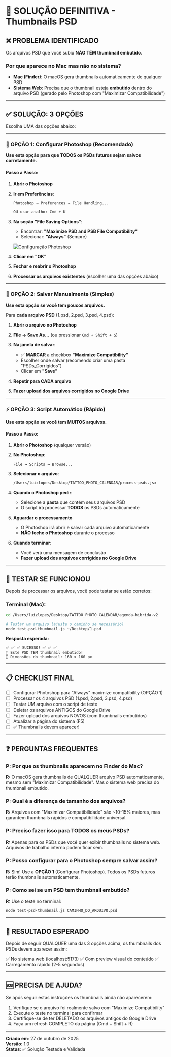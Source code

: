 # 🔧 SOLUÇÃO DEFINITIVA - Thumbnails PSD

## ❌ **PROBLEMA IDENTIFICADO**

Os arquivos PSD que você subiu **NÃO TÊM thumbnail embutido**.

### Por que aparece no Mac mas não no sistema?

- **Mac (Finder)**: O macOS gera thumbnails automaticamente de qualquer PSD
- **Sistema Web**: Precisa que o thumbnail esteja **embutido** dentro do arquivo PSD (gerado pelo Photoshop com "Maximizar Compatibilidade")

---

## ✅ **SOLUÇÃO: 3 OPÇÕES**

Escolha UMA das opções abaixo:

---

### 🎯 **OPÇÃO 1: Configurar Photoshop (Recomendado)**

**Use esta opção para que TODOS os PSDs futuros sejam salvos corretamente.**

#### Passo a Passo:

1. **Abrir o Photoshop**

2. **Ir em Preferências**:
   ```
   Photoshop → Preferences → File Handling...
   
   OU usar atalho: Cmd + K
   ```

3. **Na seção "File Saving Options"**:
   - Encontrar: **"Maximize PSD and PSB File Compatibility"**
   - Selecionar: **"Always"** (Sempre)
   
   ![Configuração Photoshop](https://helpx.adobe.com/content/dam/help/en/photoshop/using/file-formats/_jcr_content/main-pars/image_0/Photoshop_file_handling_prefs.png)

4. **Clicar em "OK"**

5. **Fechar e reabrir o Photoshop**

6. **Processar os arquivos existentes** (escolher uma das opções abaixo)

---

### 🔧 **OPÇÃO 2: Salvar Manualmente (Simples)**

**Use esta opção se você tem poucos arquivos.**

Para **cada arquivo PSD** (1.psd, 2.psd, 3.psd, 4.psd):

1. **Abrir o arquivo no Photoshop**

2. **File → Save As...** (ou pressionar `Cmd + Shift + S`)

3. **Na janela de salvar**:
   - ✅ **MARCAR** a checkbox **"Maximize Compatibility"**
   - Escolher onde salvar (recomendo criar uma pasta "PSDs_Corrigidos")
   - Clicar em **"Save"**

4. **Repetir para CADA arquivo**

5. **Fazer upload dos arquivos corrigidos no Google Drive**

---

### ⚡ **OPÇÃO 3: Script Automático (Rápido)**

**Use esta opção se você tem MUITOS arquivos.**

#### Passo a Passo:

1. **Abrir o Photoshop** (qualquer versão)

2. **No Photoshop**:
   ```
   File → Scripts → Browse...
   ```

3. **Selecionar o arquivo**:
   ```
   /Users/luizlopes/Desktop/TATTOO_PHOTO_CALENDAR/process-psds.jsx
   ```

4. **Quando o Photoshop pedir**:
   - Selecione a **pasta** que contém seus arquivos PSD
   - O script irá processar **TODOS** os PSDs automaticamente

5. **Aguardar o processamento**
   - O Photoshop irá abrir e salvar cada arquivo automaticamente
   - **NÃO feche o Photoshop** durante o processo

6. **Quando terminar**:
   - Você verá uma mensagem de conclusão
   - **Fazer upload dos arquivos corrigidos no Google Drive**

---

## 🧪 **TESTAR SE FUNCIONOU**

Depois de processar os arquivos, você pode testar se estão corretos:

### Terminal (Mac):

```bash
cd /Users/luizlopes/Desktop/TATTOO_PHOTO_CALENDAR/agenda-hibrida-v2

# Testar um arquivo (ajuste o caminho se necessário)
node test-psd-thumbnail.js ~/Desktop/1.psd
```

**Resposta esperada:**
```
✅ ✅ ✅ SUCESSO! ✅ ✅ ✅
🎉 Este PSD TEM thumbnail embutido!
📐 Dimensões do thumbnail: 160 x 160 px
```

---

## 📋 **CHECKLIST FINAL**

- [ ] Configurar Photoshop para "Always" maximize compatibility (OPÇÃO 1)
- [ ] Processar os 4 arquivos PSD (1.psd, 2.psd, 3.psd, 4.psd)
- [ ] Testar UM arquivo com o script de teste
- [ ] Deletar os arquivos ANTIGOS do Google Drive
- [ ] Fazer upload dos arquivos NOVOS (com thumbnails embutidos)
- [ ] Atualizar a página do sistema (F5)
- [ ] ✅ Thumbnails devem aparecer!

---

## ❓ **PERGUNTAS FREQUENTES**

### **P: Por que os thumbnails aparecem no Finder do Mac?**
**R:** O macOS gera thumbnails de QUALQUER arquivo PSD automaticamente, mesmo sem "Maximizar Compatibilidade". Mas o sistema web precisa do thumbnail embutido.

### **P: Qual é a diferença de tamanho dos arquivos?**
**R:** Arquivos com "Maximizar Compatibilidade" são ~10-15% maiores, mas garantem thumbnails rápidos e compatibilidade universal.

### **P: Preciso fazer isso para TODOS os meus PSDs?**
**R:** Apenas para os PSDs que você quer exibir thumbnails no sistema web. Arquivos de trabalho interno podem ficar sem.

### **P: Posso configurar para o Photoshop sempre salvar assim?**
**R:** Sim! Use a **OPÇÃO 1** (Configurar Photoshop). Todos os PSDs futuros terão thumbnails automaticamente.

### **P: Como sei se um PSD tem thumbnail embutido?**
**R:** Use o teste no terminal:
```bash
node test-psd-thumbnail.js CAMINHO_DO_ARQUIVO.psd
```

---

## 🎉 **RESULTADO ESPERADO**

Depois de seguir QUALQUER uma das 3 opções acima, os thumbnails dos PSDs devem aparecer assim:

✅ No sistema web (localhost:5173)
✅ Com preview visual do conteúdo
✅ Carregamento rápido (2-5 segundos)

---

## 🆘 **PRECISA DE AJUDA?**

Se após seguir estas instruções os thumbnails ainda não aparecerem:

1. Verifique se o arquivo foi realmente salvo com "Maximize Compatibility"
2. Execute o teste no terminal para confirmar
3. Certifique-se de ter DELETADO os arquivos antigos do Google Drive
4. Faça um refresh COMPLETO da página (Cmd + Shift + R)

---

**Criado em**: 27 de outubro de 2025  
**Versão**: 1.0  
**Status**: ✅ Solução Testada e Validada

